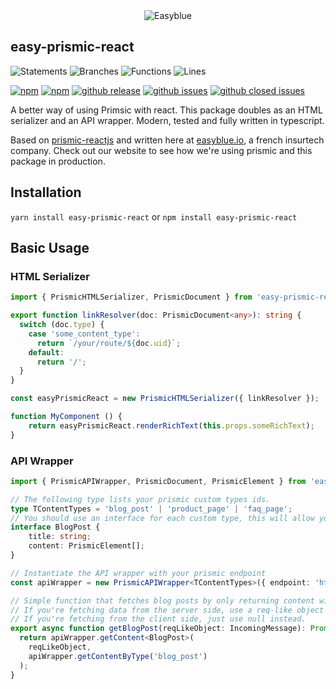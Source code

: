 <center><img src="https://i.imgur.com/bo6FcQ7.png" alt="Easyblue" /></center>

## easy-prismic-react

![Statements](https://img.shields.io/badge/Coverage-80.65%25-yellow.svg "Make me better!") ![Branches](https://img.shields.io/badge/Coverage-62.35%25-red.svg "Make me better!") ![Functions](https://img.shields.io/badge/Coverage-90%25-brightgreen.svg "Make me better!") ![Lines](https://img.shields.io/badge/Coverage-80.65%25-yellow.svg "Make me better!")

[![npm](https://img.shields.io/npm/v/easy-prismic-react.svg?style=flat-square)](https://www.npmjs.com/package/easy-prismic-react)
[![npm](https://img.shields.io/npm/dm/easy-prismic-react.svg?style=flat-square&colorB=007ec6)](https://www.npmjs.com/package/easy-prismic-react)
[![github release](https://img.shields.io/github/release/easyblueio/easy-prismic-react.svg?style=flat-square)](https://github.com/easyblueio/easy-prismic-react/releases)
[![github issues](https://img.shields.io/github/issues/easyblueio/easy-prismic-react.svg?style=flat-square)](https://github.com/easyblueio/easy-prismic-react/issues)
[![github closed issues](https://img.shields.io/github/issues-closed/easyblueio/easy-prismic-react.svg?style=flat-square&colorB=44cc11)](https://github.com/easyblueio/easy-prismic-react/issues?q=is%3Aissue+is%3Aclosed)

A better way of using Primsic with react. This package doubles as an HTML serializer and an API wrapper. Modern, tested and fully written in typescript.

Based on  [prismic-reactjs](https://github.com/prismicio/prismic-reactjs) and written here at [easyblue.io](https://www.easyblue.io/), a french insurtech company. Check out our website to see how we're using prismic and this package in production.

 ## Installation
 
 `yarn install easy-prismic-react` or `npm install easy-prismic-react`

## Basic Usage

### HTML Serializer

```typescript
import { PrismicHTMLSerializer, PrismicDocument } from 'easy-prismic-react';

export function linkResolver(doc: PrismicDocument<any>): string {
  switch (doc.type) {
    case 'some_content_type':
      return `/your/route/${doc.uid}`;
    default:
      return '/';
  }
}

const easyPrismicReact = new PrismicHTMLSerializer({ linkResolver });

function MyComponent () {
    return easyPrismicReact.renderRichText(this.props.someRichText);
}
```

### API Wrapper

```typescript
import { PrismicAPIWrapper, PrismicDocument, PrismicElement } from 'easy-prismic-react';

// The following type lists your prismic custom types ids.
type TContentTypes = 'blog_post' | 'product_page' | 'faq_page';
// You should use an interface for each custom type, this will allow you to have a better type definition throughout your code.
interface BlogPost {
    title: string;
    content: PrismicElement[];
}

// Instantiate the API wrapper with your prismic endpoint
const apiWrapper = new PrismicAPIWrapper<TContentTypes>({ endpoint: 'https://your-prismic-repo.cdn.prismic.io/api/v2' });

// Simple function that fetches blog posts by only returning content with the `blog_post` type
// If you're fetching data from the server side, use a req-like object from express or next for instance.
// If you're fetching from the client side, just use null instead.
export async function getBlogPost(reqLikeObject: IncomingMessage): Promise<PrismicDocument<BlogPost>> {
  return apiWrapper.getContent<BlogPost>(
    reqLikeObject,
    apiWrapper.getContentByType('blog_post')
  );
}
```

